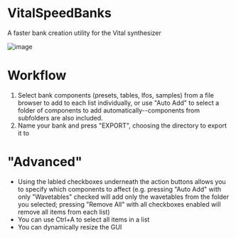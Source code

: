 # VitalSpeedBanks
A faster bank creation utility for the Vital synthesizer

![image](https://github.com/SlavaCat118/VitalSpeedBanks/assets/71950453/fe5906ac-1282-4218-b7bb-791c8bbea15d)

# Workflow
1) Select bank components (presets, tables, lfos, samples) from a file browser to add to each list individually, or use "Auto Add" to select a folder of components to add automatically--components from subfolders are also included.
2) Name your bank and press "EXPORT", choosing the directory to export it to

# "Advanced"
- Using the labled checkboxes underneath the action buttons allows you to specify which components to affect (e.g. pressing "Auto Add" with only "Wavetables" checked will add only the wavetables from the folder you selected; pressing "Remove All" with all checkboxes enabled will remove all items from each list)
- You can use Ctrl+A to select all items in a list
- You can dynamically resize the GUI
